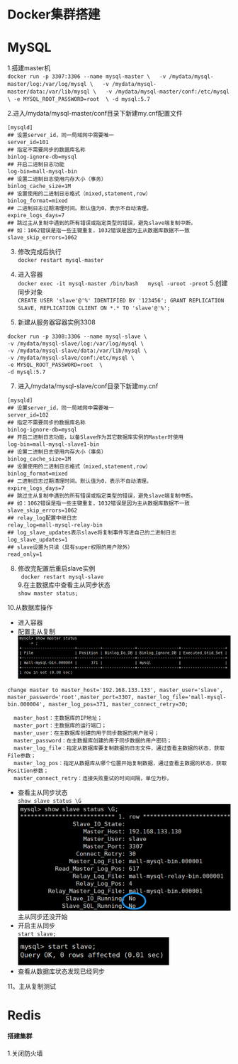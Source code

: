 # Docker集群搭建  
# MySQL
1.搭建master机  
``
docker run -p 3307:3306 --name mysql-master \  
-v /mydata/mysql-master/log:/var/log/mysql \  
-v /mydata/mysql-master/data:/var/lib/mysql \  
-v /mydata/mysql-master/conf:/etc/mysql \
-e MYSQL_ROOT_PASSWORD=root  \
-d mysql:5.7
``

2.进入/mydata/mysql-master/conf目录下新建my.cnf配置文件   
```
[mysqld]
## 设置server_id，同一局域网中需要唯一
server_id=101 
## 指定不需要同步的数据库名称
binlog-ignore-db=mysql  
## 开启二进制日志功能
log-bin=mall-mysql-bin  
## 设置二进制日志使用内存大小（事务）
binlog_cache_size=1M  
## 设置使用的二进制日志格式（mixed,statement,row）
binlog_format=mixed  
## 二进制日志过期清理时间。默认值为0，表示不自动清理。
expire_logs_days=7  
## 跳过主从复制中遇到的所有错误或指定类型的错误，避免slave端复制中断。
## 如：1062错误是指一些主键重复，1032错误是因为主从数据库数据不一致
slave_skip_errors=1062
```
3. 修改完成后执行  
``docker restart mysql-master``

4. 进入容器  
``
   docker exec -it mysql-master /bin/bash  
   mysql -uroot -proot
``
5.创建同步对象   
``
CREATE USER 'slave'@'%' IDENTIFIED BY '123456';
GRANT REPLICATION SLAVE, REPLICATION CLIENT ON *.* TO 'slave'@'%';
``
5. 新建从服务器容器实例3308  
```
docker run -p 3308:3306 --name mysql-slave \
-v /mydata/mysql-slave/log:/var/log/mysql \
-v /mydata/mysql-slave/data:/var/lib/mysql \
-v /mydata/mysql-slave/conf:/etc/mysql \
-e MYSQL_ROOT_PASSWORD=root  \
-d mysql:5.7
```  
7. 进入/mydata/mysql-slave/conf目录下新建my.cnf   
```
[mysqld]
## 设置server_id，同一局域网中需要唯一
server_id=102
## 指定不需要同步的数据库名称
binlog-ignore-db=mysql
## 开启二进制日志功能，以备Slave作为其它数据库实例的Master时使用
log-bin=mall-mysql-slave1-bin
## 设置二进制日志使用内存大小（事务）
binlog_cache_size=1M
## 设置使用的二进制日志格式（mixed,statement,row）
binlog_format=mixed
## 二进制日志过期清理时间。默认值为0，表示不自动清理。
expire_logs_days=7
## 跳过主从复制中遇到的所有错误或指定类型的错误，避免slave端复制中断。
## 如：1062错误是指一些主键重复，1032错误是因为主从数据库数据不一致
slave_skip_errors=1062
## relay_log配置中继日志
relay_log=mall-mysql-relay-bin
## log_slave_updates表示slave将复制事件写进自己的二进制日志
log_slave_updates=1
## slave设置为只读（具有super权限的用户除外）
read_only=1
```

8. 修改完配置后重启slave实例   
 `` docker restart mysql-slave``   
9.在主数据库中查看主从同步状态   
``show master status;``  

10.从数据库操作  
* 进入容器
* 配置主从复制
![img_64.png](img_64.png)
```mysql
change master to master_host='192.168.133.133', master_user='slave', master_password='root',master_port=3307, master_log_file='mall-mysql-bin.000004', master_log_pos=371, master_connect_retry=30;
```

````
  master_host：主数据库的IP地址；
  master_port：主数据库的运行端口；
  master_user：在主数据库创建的用于同步数据的用户账号；
  master_password：在主数据库创建的用于同步数据的用户密码；
  master_log_file：指定从数据库要复制数据的日志文件，通过查看主数据的状态，获取File参数；
  master_log_pos：指定从数据库从哪个位置开始复制数据，通过查看主数据的状态，获取Position参数；
  master_connect_retry：连接失败重试的时间间隔，单位为秒。  
````
* 查看主从同步状态  
``show slave status \G``  
![img_63.png](img_63.png)  
主从同步还没开始
* 开启主从同步  
``start slave;``  
![img_62.png](img_62.png)  
* 查看从数据库状态发现已经同步  

11。主从复制测试  

# Redis     
#### 搭建集群  

1.关闭防火墙 





